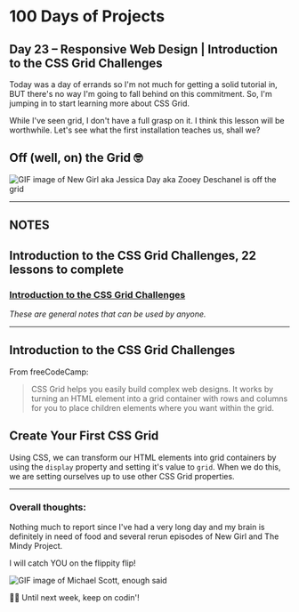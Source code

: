 # 100 Days of Projects

## Day 23 – Responsive Web Design | Introduction to the CSS Grid Challenges

Today was a day of errands so I'm not much for getting a solid tutorial in, BUT there's no way I'm going to fall behind on this commitment. So, I'm jumping in to start learning more about CSS Grid.

While I've seen grid, I don't have a full grasp on it. I think this lesson will be worthwhile. Let's see what the first installation teaches us, shall we?

## Off (well, on) the Grid   🤓

![GIF image of New Girl aka Jessica Day aka Zooey Deschanel is off the grid](https://media1.tenor.com/images/aa09ee746b71830ec0e0c7b6a48c98af/tenor.gif?itemid=13364365)

---

## NOTES

## Introduction to the CSS Grid Challenges, 22 lessons to complete

### [Introduction to the CSS Grid Challenges](https://www.freecodecamp.org/learn/responsive-web-design/css-grid/)

*These are general notes that can be used by anyone.*

---

## Introduction to the CSS Grid Challenges

From freeCodeCamp:

> CSS Grid helps you easily build complex web designs. It works by turning an HTML element into a grid container with rows and columns for you to place children elements where you want within the grid.

## Create Your First CSS Grid

Using CSS, we can transform our HTML elements into grid containers by using the `display` property and setting it's value to `grid`. When we do this, we are setting ourselves up to use other CSS Grid properties.

---  

### Overall thoughts:

Nothing much to report since I've had a very long day and my brain is definitely in need of food and several rerun episodes of New Girl and The Mindy Project.

I will catch YOU on the flippity flip!

![GIF image of Michael Scott, enough said](https://tenor.com/view/flippity-flip-basketball-michael-scott-the-office-missed-gif-13911804)

👋🏾  Until next week, keep on codin'!